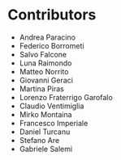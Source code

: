 # Contributors

- Andrea Paracino
- Federico Borrometi
- Salvo Falcone
- Luna Raimondo
- Matteo Norrito
- Giovanni Geraci
- Martina Piras
- Lorenzo Fraterrigo Garofalo
- Claudio Ventimiglia
- Mirko Montaina
- Francesco Imperiale
- Daniel Turcanu
- Stefano Are
- Gabriele Salemi
